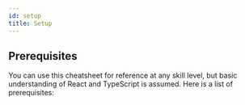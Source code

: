 ```yaml
---
id: setup
title: Setup
---
```


## Prerequisites

You can use this cheatsheet for reference at any skill level, but basic understanding of React and TypeScript is assumed. Here is a list of prerequisites:
